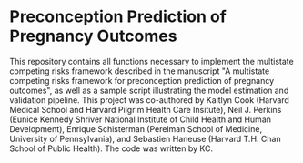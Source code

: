 # Preconception Prediction of Pregnancy Outcomes
This repository contains all functions necessary to implement the multistate competing risks framework described in the manuscript "A multistate competing risks framework for preconception prediction of pregnancy outcomes", as well as a sample script illustrating the model estimation and validation pipeline. This project was co-authored by Kaitlyn Cook (Harvard Medical School and Harvard Pilgrim Health Care Insitute), Neil J. Perkins (Eunice Kennedy Shriver National Institute of Child Health and Human Development), Enrique Schisterman (Perelman School of Medicine, University of Pennsylvania), and Sebastien Haneuse (Harvard T.H. Chan School of Public Health). The code was written by KC.
